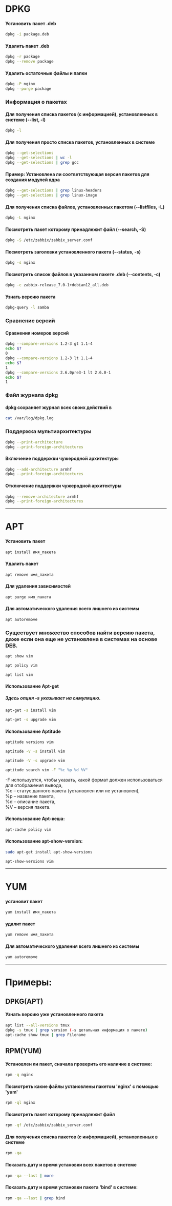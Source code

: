 # DPKG

#### Установить пакет .deb
```bash
dpkg -i package.deb
```
#### Удалить пакет .deb
```bash
dpkg -r package
dpkg --remove package

```
#### Удалить остаточные файлы и папки
```bash
dpkg -P nginx
dpkg --purge package
```

### Информация о пакетах

#### Для получения списка пакетов (с информацией), установленных в системе  (--list, -l)
```bash
dpkg -l
```
#### Для получения просто списка пакетов, установленных в системе
```bash
dpkg --get-selections
dpkg --get-selections | wc -l
dpkg --get-selections | grep gcc
```
#### Пример: Установлена ли соответствующая версия пакетов для создания модулей ядра 
```bash
dpkg --get-selections | grep linux-headers
dpkg --get-selections | grep linux-image
```


#### Для получения списка файлов, установленных пакетом (--listfiles, -L)
```bash
dpkg -L nginx
```
#### Посмотреть пакет которому принадлежит файл  (--search, -S)
```bash
dpkg -S /etc/zabbix/zabbix_server.conf
```
#### Посмотреть заголовки установленного пакета (--status, -s)
```bash
dpkg -s nginx
```
#### Посмотреть список файлов в указанном пакете .deb (--contents, -c)
```bash
dpkg -c zabbix-release_7.0-1+debian12_all.deb
```
#### Узнать версию пакета
```bash
dpkg-query -l samba
```

### Сравнение версий
#### Сравнения номеров версий 
```bash
dpkg --compare-versions 1.2-3 gt 1.1-4
echo $?
0
dpkg --compare-versions 1.2-3 lt 1.1-4
echo $?
1
dpkg --compare-versions 2.6.0pre3-1 lt 2.6.0-1
echo $?
1
```

### Файл журнала dpkg
#### dpkg сохраняет журнал всех своих действий в
```bash
cat /var/log/dpkg.log
```

### Поддержка мультиархитектуры
```bash
dpkg --print-architecture
dpkg --print-foreign-architectures
```
#### Включение поддержки чужеродной архитектуры
```bash
dpkg --add-architecture armhf
dpkg --print-foreign-architectures
```
#### Отключение поддержки чужеродной архитектуры
```bash
dpkg --remove-architecture armhf
dpkg --print-foreign-architectures
```





----
# APT

#### Установить пакет
```bash
apt install имя_пакета
```

#### Удалить пакет
```bash
apt remove имя_пакета
```

#### Для удаления зависимостей
```bash
apt purge имя_пакета
```

#### Для автоматического удаления всего лишнего из системы
```bash
apt autoremove
```
### Существует множество способов найти версию пакета, даже если она еще не установлена в системах на основе DEB.

```bash
apt show vim
```
```bash
apt policy vim
```
```bash
apt list vim
```
#### Использование Apt-get
##### Здесь опция -s указывает на симуляцию.  
```bash
apt-get -s install vim
```
```bash
apt-get -s upgrade vim
```

#### Использование Aptitude
```bash
aptitude versions vim
```
```bash
aptitude -V -s install vim
```
```bash
aptitude -V -s upgrade vim
```
```bash
aptitude search vim -F "%c %p %d %V"
```
-F используется, чтобы указать, какой формат должен использоваться для отображения вывода,  
%c – статус данного пакета (установлен или не установлен),  
%p – название пакета,  
%d – описание пакета,  
%V – версия пакета.  

#### Использование Apt-кеша:
```bash
apt-cache policy vim
```

#### Использование apt-show-version:
```bash
sudo apt-get install apt-show-versions
```
```bash
apt-show-versions vim
```



----
# YUM

#### установит пакет
```bash
yum install имя_пакета
```

#### удалит пакет
```bash
yum remove имя_пакета
```

#### Для автоматического удаления всего лишнего из системы
```bash
yum autoremove
```

----
# Примеры:
## DPKG(APT)
#### Узнать версию уже установленного пакета
```bash
apt list --all-versions tmux
dpkg -s tmux | grep version (-s детальная информация о пакете)
apt-cache show tmux | grep Filename
```
## RPM(YUM)
#### Установлен ли пакет, сначала проверить его наличие в системе:
```bash
rpm -q nginx
```
#### Посмотреть какие файлы установлены пакетом 'nginx' с помощью 'yum'
```bash
rpm -ql nginx
```
#### Посмотреть пакет которому принадлежит файл
```bash
rpm -qf /etc/zabbix/zabbix_server.conf
```
#### Для получения списка пакетов (с информацией), установленных в системе
```bash
rpm -qa
```
#### Показать дату и время установки всех пакетов в системе
```bash
rpm -qa --last | more
```
#### Показать дату и время установки пакета 'bind' в системе:
```bash
rpm -qa --last | grep bind
```
